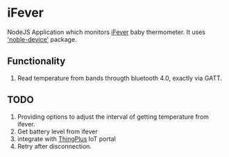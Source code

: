 # iFever
NodeJS Application which monitors [iFever](http://www.fiismart.com/en/ifever.html) baby thermometer.
It uses ['noble-device'](https://github.com/sandeepmistry/noble-device)
package.

## Functionality
1. Read temperature from bands througth bluetooth 4.0, exactly via GATT.


## TODO

1. Providing options to adjust the interval of getting temperature from ifever.
1. Get battery level from ifever 
1. integrate with [ThingPlus](https://www.thingplus.net) IoT portal
1. Retry after disconnection.
